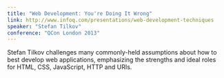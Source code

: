 ```yaml
---
title: "Web Development: You're Doing It Wrong"
link: http://www.infoq.com/presentations/web-development-techniques
speaker: "Stefan Tilkov"
conference: "QCon London 2013"
---
```


Stefan Tilkov challenges many commonly-held assumptions about how to best develop web applications, emphasizing the strengths and ideal roles for HTML, CSS, JavaScript, HTTP and URIs.
